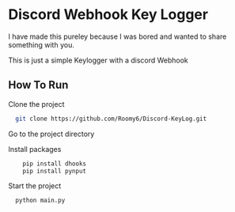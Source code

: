 
# Discord Webhook Key Logger

 I have made this pureley because I was bored and wanted to share something with you.

 This is just a simple Keylogger with a discord Webhook
## How To Run

Clone the project

```bash
  git clone https://github.com/Roomy6/Discord-KeyLog.git
```

Go to the project directory

Install packages

```bash
    pip install dhooks
    pip install pynput
```

Start the project

```bash
  python main.py
```

